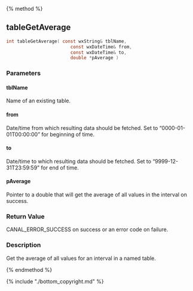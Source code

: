 
{% method %}
## tableGetAverage

```c
int tableGetAverage( const wxString& tblName, 
                        const wxDateTime& from, 
                        const wxDateTime& to,
                        double *pAverage )
```

### Parameters

#### tblName
Name of an existing table.

#### from
Date/time from which resulting data should be fetched. Set to “0000-01-01T00:00:00” for beginning of time.

#### to
Date/time to which resulting data should be fetched. Set to “9999-12-31T23:59:59” for end of time.

#### pAverage
Pointer to a double that will get the average of all values in the interval on success.

### Return Value
CANAL_ERROR_SUCCESS on success or an error code on failure. 

### Description
Get the average of all values for an interval in a named table. 

{% endmethod %}

{% include "./bottom_copyright.md" %}